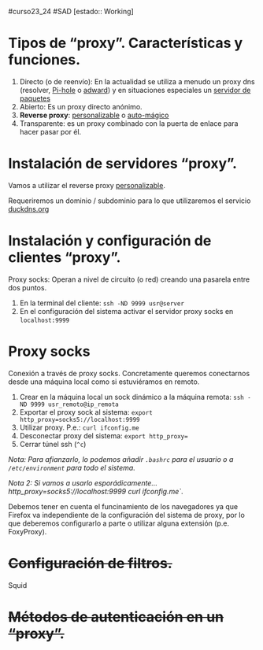  #curso23_24 #SAD [estado:: Working] 

# Tipos de “proxy”. Características y funciones.
1. Directo (o de reenvío): En la actualidad se utiliza a menudo un proxy dns (resolver, [Pi-hole](https://github.com/pi-hole/docker-pi-hole/) o [adward](https://github.com/AdguardTeam/AdGuardHome/wiki/Docker)) y en situaciones especiales un [servidor de paquetes](https://hub.docker.com/r/soulteary/apt-proxy)
2. Abierto: Es un proxy directo anónimo.
3. **Reverse proxy**: [personalizable](https://github.com/NginxProxyManager/nginx-proxy-manager) o [auto-mágico](https://github.com/lucaslorentz/caddy-docker-proxy)
4. Transparente: es un proxy combinado con la puerta de enlace para hacer pasar por él.


# Instalación de servidores “proxy”.
Vamos a utilizar el reverse proxy [personalizable](https://github.com/NginxProxyManager/nginx-proxy-manager). 

Requeriremos un dominio / subdominio para lo que utilizaremos el servicio [duckdns.org](https://www.duckdns.org/)

# Instalación y configuración de clientes “proxy”.
Proxy socks: 
Operan a nivel de circuito (o red) creando una pasarela entre dos puntos.

1. En la terminal del cliente: `ssh -ND 9999 usr@server`
2. En el configuración del sistema activar el servidor proxy socks en `localhost:9999`

# Proxy socks
Conexión a través de proxy socks. Concretamente queremos conectarnos desde una máquina local como si estuviéramos en remoto.

1. Crear en la máquina local un sock dinámico a la máquina remota: `ssh -ND 9999 usr_remoto@ip_remota`
2. Exportar el proxy sock al sistema: `export http_proxy=socks5://localhost:9999`
3. Utilizar proxy. P.e.: `curl ifconfig.me`
4. Desconectar proxy del sistema: `export http_proxy=`
5. Cerrar túnel ssh (`^c`)

*Nota: Para afianzarlo, lo podemos añadir `.bashrc` para el usuario o a `/etc/environment` para todo el sistema.*

*Nota 2: Si vamos a usarlo esporádicamente... http_proxy=socks5://localhost:9999 curl ifconfig.me`*.

Debemos tener en cuenta el funcinamiento de los navegadores ya que Firefox va independiente de la configuración del sistema de proxy, por lo que deberemos configurarlo a parte o utilizar alguna extensión (p.e. FoxyProxy).



# ~~Configuración de filtros.~~
Squid

# ~~Métodos de autenticación en un “proxy”.~~
